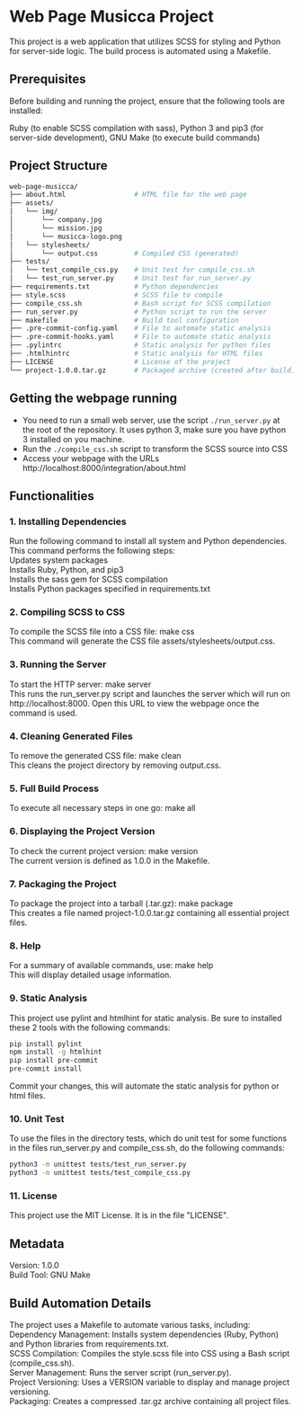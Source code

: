 # Web Page Musicca Project #
This project is a web application that utilizes SCSS for styling and Python for server-side logic. The build process is automated using a Makefile.

## Prerequisites #
Before building and running the project, ensure that the following tools are installed:

Ruby (to enable SCSS compilation with sass), Python 3 and pip3 (for server-side development), GNU Make (to execute build commands)
## Project Structure #

```bash
web-page-musicca/
├── about.html                 # HTML file for the web page
├── assets/
│   └── img/
│       └── company.jpg
│       └── mission.jpg
│       └── musicca-logo.png
│   └── stylesheets/
│       └── output.css         # Compiled CSS (generated)
├── tests/
│   └── test_compile_css.py    # Unit test for compile_css.sh
│   └── test_run_server.py     # Unit test for run_server.py
├── requirements.txt           # Python dependencies
├── style.scss                 # SCSS file to compile
├── compile_css.sh             # Bash script for SCSS compilation
├── run_server.py              # Python script to run the server
├── makefile                   # Build tool configuration
├── .pre-commit-config.yaml    # File to automate static analysis 
├── .pre-commit-hooks.yaml     # File to automate static analysis 
├── .pylintrc                  # Static analysis for python files
├── .htmlhintrc                # Static analysis for HTML files
├── LICENSE                    # License of the project 
└── project-1.0.0.tar.gz       # Packaged archive (created after build)
```
## Getting the webpage running #

- You need to run a small web server, use the script `./run_server.py` at the root of the repository. It uses 
  python 3, make sure you have python 3 installed on you machine.
- Run the `./compile_css.sh` script to transform the SCSS source into CSS
- Access your webpage with the URLs http://localhost:8000/integration/about.html 


## Functionalities #
### 1. Installing Dependencies #
Run the following command to install all system and Python dependencies.  
This command performs the following steps:  
  Updates system packages  
  Installs Ruby, Python, and pip3  
  Installs the sass gem for SCSS compilation   
  Installs Python packages specified in requirements.txt  

### 2. Compiling SCSS to CSS 
To compile the SCSS file into a CSS file: make css  
This command will generate the CSS file assets/stylesheets/output.css.  

### 3. Running the Server  
To start the HTTP server: make server  
This runs the run_server.py script and launches the server which will run on http://localhost:8000. Open this URL to view the webpage once the command is used.  

### 4. Cleaning Generated Files
To remove the generated CSS file: make clean  
This cleans the project directory by removing output.css.  

### 5. Full Build Process
To execute all necessary steps in one go: make all  

### 6. Displaying the Project Version
To check the current project version: make version  
The current version is defined as 1.0.0 in the Makefile.  

### 7. Packaging the Project
To package the project into a tarball (.tar.gz): make package  
This creates a file named project-1.0.0.tar.gz containing all essential project files.  

### 8. Help
For a summary of available commands, use: make help  
This will display detailed usage information.  

### 9. Static Analysis 
This project use pylint and htmlhint for static analysis. Be sure to installed these 2 tools with the following commands: 
```bash
pip install pylint
npm install -g htmlhint
pip install pre-commit
pre-commit install
```
Commit your changes, this will automate the static analysis for python or html files.

### 10. Unit Test 
To use the files in the directory tests, which do unit test for some functions in the files run_server.py and compile_css.sh, do the following commands: 
```bash
python3 -m unittest tests/test_run_server.py
python3 -m unittest tests/test_compile_css.py
```

### 11. License 
This project use the MIT License. It is in the file "LICENSE". 

## Metadata
Version: 1.0.0  
Build Tool: GNU Make  

## Build Automation Details
The project uses a Makefile to automate various tasks, including:    
Dependency Management: Installs system dependencies (Ruby, Python) and Python libraries from requirements.txt.   
SCSS Compilation: Compiles the style.scss file into CSS using a Bash script (compile_css.sh).  
Server Management: Runs the server script (run_server.py).  
Project Versioning: Uses a VERSION variable to display and manage project versioning.  
Packaging: Creates a compressed .tar.gz archive containing all project files.  

